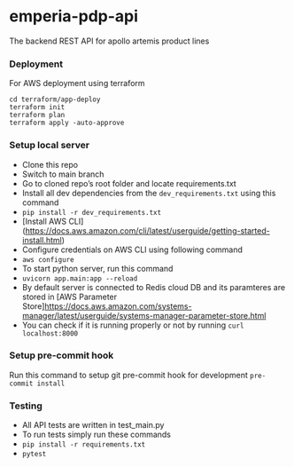 # emperia-pdp-api

The backend REST API for apollo artemis product lines

### Deployment

For AWS deployment using terraform

```
cd terraform/app-deploy
terraform init
terraform plan
terraform apply -auto-approve

```

### Setup local server

- Clone this repo
- Switch to main branch
- Go to cloned repo’s root folder and locate requirements.txt
- Install all dev dependencies from the `dev_requirements.txt` using this command
- `pip install -r dev_requirements.txt`
- [Install AWS CLI] (https://docs.aws.amazon.com/cli/latest/userguide/getting-started-install.html)
- Configure credentials on AWS CLI using following command
- `aws configure`
- To start python server, run this command
- `uvicorn app.main:app --reload`
- By default server is connected to Redis cloud DB and its paramteres are stored in [AWS Parameter Store]https://docs.aws.amazon.com/systems-manager/latest/userguide/systems-manager-parameter-store.html
- You can check if it is running properly or not by running `curl localhost:8000`

### Setup pre-commit hook
Run this command to setup git pre-commit hook for development
`pre-commit install`

### Testing
- All API tests are written in test_main.py
- To run tests simply run these commands
- `pip install -r requirements.txt`
- `pytest`
